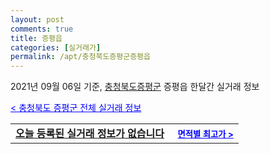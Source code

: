 ```yaml
---
layout: post
comments: true
title: 증평읍
categories: [실거래가]
permalink: /apt/충청북도증평군증평읍
---
```


2021년 09월 06일 기준, <a href="/apt/충청북도증평군">충청북도증평군</a> 증평읍 한달간 실거래 정보

<a style="color: blue;" href="/apt/충청북도증평군">< 충청북도 증평군 전체 실거래 정보</a>
<!---- start ---->
<table>
  <tr>
    <td colspan="4" style="font-weight: bold;"><a href="/apt/충청북도증평군증평읍{name_without_space}">오늘 등록된 실거래 정보가 없습니다</a> &nbsp;&nbsp;&nbsp; <a style="color: blue; font-size: smaller;" href="/apt/충청북도증평군증평읍{name_without_space}">면적별 최고가 ></a></td>
  </tr>
    
</table>
<!---- end ---->
    